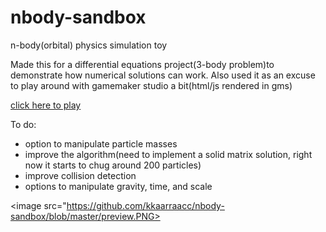 # nbody-sandbox
n-body(orbital) physics simulation toy

Made this for a differential equations project(3-body problem)to demonstrate how numerical solutions can work. Also used it as an excuse to play around with gamemaker studio a bit(html/js rendered in gms)

[click here to play](http://24.144.8.148/nbody/nbody.html)

To do:
- option to manipulate particle masses
- improve the algorithm(need to implement a solid matrix solution, right now it starts to chug around 200 particles)
- improve collision detection
- options to manipulate gravity, time, and scale


<image src="https://github.com/kkaarraacc/nbody-sandbox/blob/master/preview.PNG>
